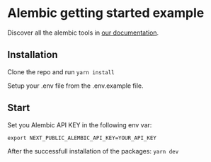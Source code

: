# Alembic getting started example

Discover all the alembic tools in [our documentation](https://docs.alembic.tech/).

## Installation

Clone the repo and run `yarn install`

Setup your .env file from the .env.example file.

## Start

Set you Alembic API KEY in the following env var:

```
export NEXT_PUBLIC_ALEMBIC_API_KEY=YOUR_API_KEY
```

After the successfull installation of the packages: `yarn dev`
